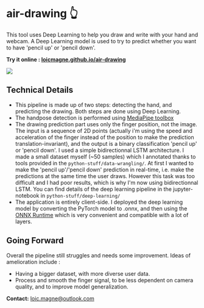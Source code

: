 # air-drawing 👆

This tool uses Deep Learning to help you draw and write with your hand and webcam. A Deep Learning model is used to try to predict whether you want to have 'pencil up' or 'pencil down'.

**Try it online : [loicmagne.github.io/air-drawing](https://loicmagne.github.io/air-drawing/)**

![](assets/gif.gif)

## Technical Details

- This pipeline is made up of two steps: detecting the hand, and predicting the drawing. Both steps are done using Deep Learning.
- The handpose detection is performed using [MediaPipe toolbox](https://google.github.io/mediapipe/solutions/hands.html)
- The drawing prediction part uses only the finger position, not the image. The input is a sequence of 2D points (actually i'm using the speed and acceleration of the finger instead of the position to make the prediction translation-invariant), and the output is a binary classification 'pencil up' or 'pencil down'. I used a simple bidirectionnal LSTM architecture. I made a small dataset myself (~50 samples) which I annotated thanks to tools provided in the `python-stuff/data-wrangling/`. At first I wanted to make the 'pencil up'/'pencil down' prediction in real-time, i.e. make the predictions at the same time the user draws. However this task was too difficult and I had poor results, which is why I'm now using bidirectionnal LSTM. You can find details of the deep learning pipeline in the jupyter-notebook in `python-stuff/deep-learning/`
- The application is entirely client-side. I deployed the deep learning model by converting the PyTorch model to .onnx, and then using the [ONNX Runtime](https://github.com/microsoft/onnxruntime) which is very convenient and compatible with a lot of layers.

## Going Forward

Overall the pipeline still struggles and needs some improvement. Ideas of amelioration include :
- Having a bigger dataset, with more diverse user data.
- Process and smooth the finger signal, to be less dependent on camera quality, and to improve model generalization.

**Contact:** loic.magne@outlook.com